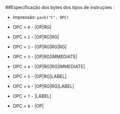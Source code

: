##Especificação dos bytes dos tipos de instruções :

- Impressão: `pack("C", OPC)`


- OPC = `0` - |OP|RG|

- OPC = `1` - |OP|RG|RG|

- OPC = `2` - |OP|RG|RG|RG|

- OPC = `3` - |OP|RG|IMMEDIATE|

- OPC = `4` - |OP|RG|RG|IMMEDIATE|

- OPC = `5` - |OP|RG|LABEL|

- OPC = `6` - |OP|RG|RG|LABEL|

- OPC = `7` - |LABEL|

- OPC = `8` - |OP|


